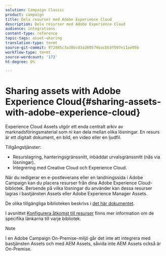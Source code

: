 ```yaml
---
solution: Campaign Classic
product: campaign
title: Dela resurser med Adobe Experience Cloud
description: Dela resurser med Adobe Experience Cloud
audience: integrations
content-type: reference
topic-tags: asset-sharing
translation-type: tm+mt
source-git-commit: 972885c3a38bcd3a260574bacbb3f507e11ae05b
workflow-type: tm+mt
source-wordcount: '173'
ht-degree: 0%

---
```



# Sharing assets with Adobe Experience Cloud{#sharing-assets-with-adobe-experience-cloud}

Experience Cloud Assets utgör ett enda centralt arkiv av marknadsföringsmaterial som ni kan dela mellan olika lösningar. En resurs är ett digitalt dokument, en bild, en video eller en ljudfil.

Tillgångstjänster:

* Resurslagring, hanteringsgränssnitt, inbäddat urvalsgränssnitt (nås via lösningar).
* Integrering med Creative Cloud och Experience Cloud.

När du redigerar en e-postleverans eller en landningssida i Adobe Campaign kan du placera resurser från dina Adobe Experience Cloud-bibliotek. Beroende på vilka lösningar du använder kan dessa resurser lagras i bastjänsten Assets eller Adobe Experience Manager Assets.

De olika tillgängliga biblioteken beskrivs i [det här dokumentet](https://docs.adobe.com/content/help/en/core-services/interface/assets/experience-cloud-assets.html).

I avsnittet [Konfigurera åtkomst till resurser](../../integrations/using/configuring-access-to-assets.md) finns mer information om de specifika länkarna till varje bibliotek.

>[!NOTE]
>
>I en Adobe Campaign On-Premise-miljö går det inte att integrera med bastjänsten Assets och med AEM Assets, såvida inte AEM Assets också är On-Premise.

